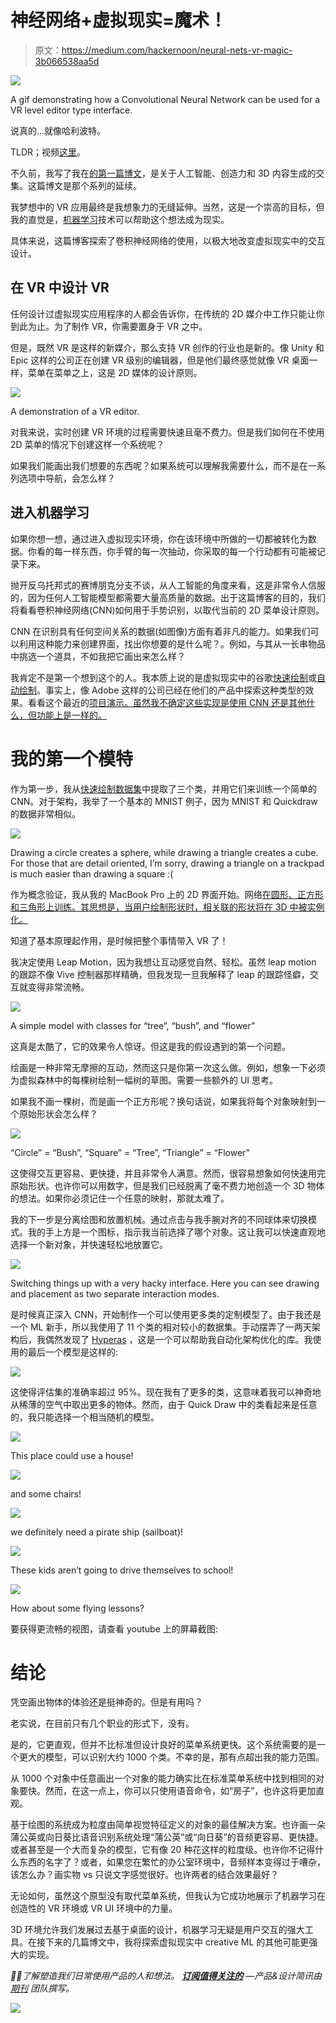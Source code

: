 # 神经网络+虚拟现实=魔术！

> 原文：<https://medium.com/hackernoon/neural-nets-vr-magic-3b066538aa5d>

![](img/d77636fbcc22029118898ffc6a482de9.png)

A gif demonstrating how a Convolutional Neural Network can be used for a VR level editor type interface.

说真的…就像哈利波特。

TLDR；视频[这里](https://www.youtube.com/watch?v=50ohFOo1wzM&feature=youtu.be)。

不久前，我写了我在[的第一篇博文](/towards-data-science/neural-networks-and-the-future-of-3d-procedural-content-generation-a2132487d44a)，是关于人工智能、创造力和 3D 内容生成的交集。这篇博文是那个系列的延续。

我梦想中的 VR 应用最终是我想象力的无缝延伸。当然，这是一个崇高的目标，但我的直觉是，[机器学习](https://hackernoon.com/tagged/machine-learning)技术可以帮助这个想法成为现实。

具体来说，这篇博客探索了卷积神经网络的使用，以极大地改变虚拟现实中的交互设计。

## **在 VR 中设计 VR**

任何设计过虚拟现实应用程序的人都会告诉你，在传统的 2D 媒介中工作只能让你到此为止。为了制作 VR，你需要置身于 VR 之中。

但是，既然 VR 是这样的新媒介，那么支持 VR 创作的行业也是新的。像 Unity 和 Epic 这样的公司正在创建 VR 级别的编辑器，但是他们最终感觉就像 VR 桌面一样，菜单在菜单之上，这是 2D 媒体的设计原则。

![](img/650384fbf0163b73c33857775f906462.png)

A demonstration of a VR editor.

对我来说，实时创建 VR 环境的过程需要快速且毫不费力。但是我们如何在不使用 2D 菜单的情况下创建这样一个系统呢？

如果我们能画出我们想要的东西呢？如果系统可以理解我需要什么，而不是在一系列选项中导航，会怎么样？

## 进入机器学习

如果你想一想，通过进入虚拟现实环境，你在该环境中所做的一切都被转化为数据。你看的每一样东西，你手臂的每一次抽动，你采取的每一个行动都有可能被记录下来。

抛开反乌托邦式的赛博朋克分支不谈，从人工智能的角度来看，这是非常令人信服的，因为任何人工智能模型都需要大量高质量的数据。出于这篇博客的目的，我们将看看卷积神经网络(CNN)如何用于手势识别，以取代当前的 2D 菜单设计原则。

CNN 在识别具有任何空间关系的数据(如图像)方面有着非凡的能力。如果我们可以利用这种能力来创建界面，找出你想要的是什么呢？。例如，与其从一长串物品中挑选一个道具，不如我把它画出来怎么样？

我肯定不是第一个想到这个的人。我本质上说的是虚拟现实中的谷歌[快速绘制](https://quickdraw.withgoogle.com/)或[自动绘制](https://www.autodraw.com/)。事实上，像 Adobe 这样的公司已经在他们的产品中探索这种类型的效果。看看这个最近的[项目演示。虽然我不确定这些实现是使用 CNN 还是其他什么，但功能上是一样的。](https://www.youtube.com/watch?v=Fqf7wTFS208&feature=youtu.be&t=1m57s)

# 我的第一个模特

作为第一步，我从[快速绘制数据集](https://github.com/googlecreativelab/quickdraw-dataset)中提取了三个类，并用它们来训练一个简单的 CNN。对于架构，我举了一个基本的 MNIST 例子，因为 MNIST 和 Quickdraw 的数据非常相似。

![](img/ffb2c0d46152acfde08de49f284fa15d.png)

Drawing a circle creates a sphere, while drawing a triangle creates a cube. For those that are detail oriented, I’m sorry, drawing a triangle on a trackpad is much easier than drawing a square :(

作为概念验证，我从我的 MacBook Pro 上的 2D 界面开始。网络[在圆形、正方形和三角形上训练。其思想是，当用户绘制形状时，相关联的形状将在 3D 中被实例化。](https://hackernoon.com/tagged/network)

知道了基本原理起作用，是时候把整个事情带入 VR 了！

我决定使用 Leap Motion，因为我想让互动感觉自然、轻松。虽然 leap motion 的跟踪不像 Vive 控制器那样精确，但我发现一旦我解释了 leap 的跟踪怪癖，交互就变得非常流畅。

![](img/94d521161a9bc8d9ff87cef412ee9d2b.png)

A simple model with classes for “tree”, “bush”, and “flower”

这真是太酷了，它的效果令人惊讶。但这是我的假设遇到的第一个问题。

绘画是一种非常无摩擦的互动，然而这只是你第一次这么做。例如，想象一下必须为虚拟森林中的每棵树绘制一幅树的草图。需要一些额外的 UI 思考。

如果我不画一棵树，而是画一个正方形呢？换句话说，如果我将每个对象映射到一个原始形状会怎么样？

![](img/22ecfa6747e3400be3049fecea2d5986.png)

“Circle” = “Bush”, “Square” = “Tree”, “Triangle” = “Flower”

这使得交互更容易、更快捷，并且非常令人满意。然而，很容易想象如何快速用完原始形状。也许你可以用数字，但是我们已经脱离了毫不费力地创造一个 3D 物体的想法。如果你必须记住一个任意的映射，那就太难了。

我的下一步是分离绘图和放置机械。通过点击与我手腕对齐的不同球体来切换模式。我的手上方是一个图标，指示我当前选择了哪个对象。这让我可以快速直观地选择一个新对象，并快速轻松地放置它。

![](img/d237e573de25ba3c272b60ba9cd7c2d7.png)

Switching things up with a very hacky interface. Here you can see drawing and placement as two separate interaction modes.

是时候真正深入 CNN，开始制作一个可以使用更多类的定制模型了。由于我还是一个 ML 新手，所以我使用了 11 个类的相对较小的数据集。手动摆弄了一两天架构后，我偶然发现了 [Hyperas](https://github.com/maxpumperla/hyperas) ，这是一个可以帮助我自动化架构优化的库。我使用的最后一个模型是这样的:

![](img/f065afa11e06c541d600331d880f545c.png)

这使得评估集的准确率超过 95%。现在我有了更多的类，这意味着我可以神奇地从稀薄的空气中取出更多的物体。然而，由于 Quick Draw 中的类看起来是任意的，我只能选择一个相当随机的模型。

![](img/62f438ef6941275bab94224da2d23d05.png)

This place could use a house!

![](img/d0f9fdb8e11b0d6762c02f42536a9ea5.png)

and some chairs!

![](img/2cea6635af69b549bf90aed89b0e230d.png)

we definitely need a pirate ship (sailboat)!

![](img/117a042dc94f4521082b30af0b3b76d4.png)

These kids aren’t going to drive themselves to school!

![](img/bbfb7f46d357c98f14ebf7072b44d651.png)

How about some flying lessons?

要获得更流畅的视图，请查看 youtube 上的屏幕截图:

# 结论

凭空画出物体的体验还是挺神奇的。但是有用吗？

老实说，在目前只有几个职业的形式下，没有。

是的，它更直观，但并不比标准但设计良好的菜单系统更快。这个系统需要的是一个更大的模型，可以识别大约 1000 个类。不幸的是，那有点超出我的能力范围。

从 1000 个对象中任意画出一个对象的能力确实比在标准菜单系统中找到相同的对象要快。然而，在这一点上，你可以只使用语音命令，如“房子”，也许这将更加直观。

基于绘图的系统成为粒度由简单视觉特征定义的对象的最佳解决方案。也许画一朵蒲公英或向日葵比语音识别系统处理“蒲公英”或“向日葵”的音频更容易、更快捷。或者甚至是一个大而复杂的模型，它有像 20 种花这样的粒度级。也许你不记得什么东西的名字了？或者，如果您在繁忙的办公室环境中，音频样本变得过于嘈杂，该怎么办？画实物 vs 只说文字感觉很好。也许两者的结合效果最好？

无论如何，虽然这个原型没有取代菜单系统，但我认为它成功地展示了机器学习在创造性的 VR 环境或 VR UI 环境中的力量。

3D 环境允许我们发展过去基于桌面的设计，机器学习无疑是用户交互的强大工具。在接下来的几篇博文中，我将探索虚拟现实中 creative ML 的其他可能更强大的实现。

*👋🏾了解塑造我们日常使用产品的人和想法。* [***订阅值得关注的***](https://usejournal.typeform.com/to/YDVRgX?utm_source=usejournal.com&utm_medium=blog&utm_content=sam_sinder-heald&utm_campaign=guest_post) *—产品&设计简讯由* [*期刊*](https://usejournal.com/?/utm_source=usejournal.com&utm_medium=blog&utm_content=sam_sinder-heald&utm_campaign=guest_post) *团队撰写。*

[![](img/9045c331f08f299c366ad44154c17329.png)](https://usejournal.typeform.com/to/YDVRgX?utm_source=usejournal.com&utm_medium=blog&utm_content=sam_sinder-heald&utm_campaign=guest_post)